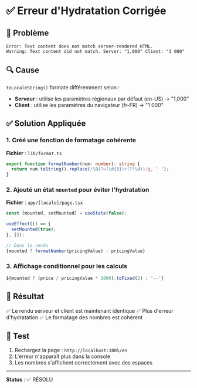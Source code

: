 # ✅ Erreur d'Hydratation Corrigée

## 🐛 Problème
```
Error: Text content does not match server-rendered HTML.
Warning: Text content did not match. Server: "1,000" Client: "1 000"
```

## 🔍 Cause
`toLocaleString()` formate différemment selon :
- **Serveur** : utilise les paramètres régionaux par défaut (en-US) → "1,000"
- **Client** : utilise les paramètres du navigateur (fr-FR) → "1 000"

## ✅ Solution Appliquée

### 1. Créé une fonction de formatage cohérente
**Fichier** : `lib/format.ts`
```typescript
export function formatNumber(num: number): string {
  return num.toString().replace(/\B(?=(\d{3})+(?!\d))/g, ' ');
}
```

### 2. Ajouté un état `mounted` pour éviter l'hydratation
**Fichier** : `app/[locale]/page.tsx`
```typescript
const [mounted, setMounted] = useState(false);

useEffect(() => {
  setMounted(true);
}, []);

// Dans le rendu
{mounted ? formatNumber(pricingValue) : pricingValue}
```

### 3. Affichage conditionnel pour les calculs
```typescript
${mounted ? (price / pricingValue * 1000).toFixed(2) : '--'}
```

## 🎯 Résultat
✅ Le rendu serveur et client est maintenant identique
✅ Plus d'erreur d'hydratation
✅ Le formatage des nombres est cohérent

## 🧪 Test
1. Rechargez la page : `http://localhost:3005/en`
2. L'erreur n'apparaît plus dans la console
3. Les nombres s'affichent correctement avec des espaces

---

**Status** : ✅ RÉSOLU
